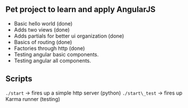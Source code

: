 ## Pet project to learn and apply AngularJS

 * Basic hello world (done)
 * Adds two views (done)
 * Adds partials for better ui organization (done)
 * Basics of routing (done)
 * Factories through http (done)
 * Testing angular basic components.
 * Testing angular all components.

## Scripts

````./start```` -> fires up a simple http server (python)
````./start\_test```` -> fires up Karma runner (testing)
